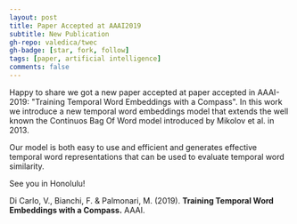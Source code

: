 ```yaml
---
layout: post
title: Paper Accepted at AAAI2019
subtitle: New Publication
gh-repo: valedica/twec
gh-badge: [star, fork, follow]
tags: [paper, artificial intelligence]
comments: false
---
```




Happy to share we got a new paper accepted at paper accepted in AAAI-2019: "Training Temporal Word Embeddings with a Compass". In this work we introduce a new temporal word embeddings model that extends the well known the Continuos Bag Of Word model introduced by Mikolov et al. in 2013.

Our  model is both easy to use and efficient and generates effective temporal word representations that can be used to evaluate temporal word similarity.

See you in Honolulu!

Di Carlo, V., Bianchi, F.  & Palmonari, M. (2019). **Training Temporal Word Embeddings with a Compass.** AAAI.
